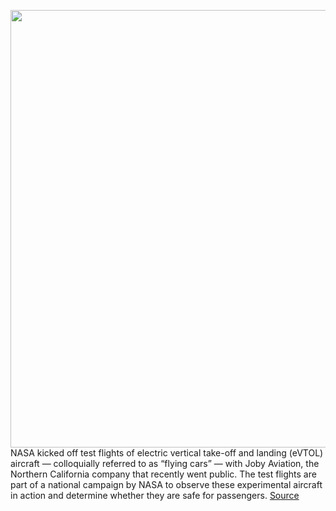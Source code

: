 <img src='https://cdn.vox-cdn.com/thumbor/xRSKobgN00pKuzQ-WpqGAeDV3oM=/0x0:5472x3648/1200x800/filters:focal(2299x1387:3173x2261)/cdn.vox-cdn.com/uploads/chorus_image/image/69803252/1sep2021_press_release___co5i3243.0.jpeg' width='700px' /><br/>
NASA kicked off test flights of electric vertical take-off and landing (eVTOL) aircraft — colloquially referred to as “flying cars” — with Joby Aviation, the Northern California company that recently went public. The test flights are part of a national campaign by NASA to observe these experimental aircraft in action and determine whether they are safe for passengers.
<a href='https://www.theverge.com/2021/9/1/22651998/nasa-joby-evtol-test-flight-air-taxi'> Source <a/>